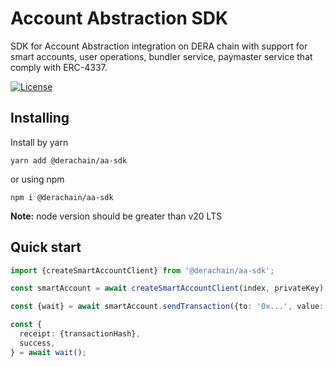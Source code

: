 # Account Abstraction SDK

SDK for Account Abstraction integration on DERA chain with support for smart accounts, user operations, bundler service, paymaster service that comply with ERC-4337.

[![License](https://img.shields.io/npm/l/@cosmostation/cosmosjs.svg)](https://www.npmjs.com/package/@darenft-labs/nft2-client)

## Installing

Install by yarn

```
yarn add @derachain/aa-sdk
```

or using npm

```
npm i @derachain/aa-sdk
```

**Note:** node version should be greater than v20 LTS

## Quick start

```typescript
import {createSmartAccountClient} from '@derachain/aa-sdk';

const smartAccount = await createSmartAccountClient(index, privateKey);

const {wait} = await smartAccount.sendTransaction({to: '0x...', value: 1});

const {
  receipt: {transactionHash},
  success,
} = await wait();
```
